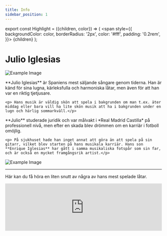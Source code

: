 ```yaml
---
title: Info
sidebar_position: 1
---
```


export const Highlight = ({children, color}) => (
  <span
    style={{
      backgroundColor: color,
      borderRadius: '2px',
      color: '#fff',
      padding: '0.2rem',
    }}>
    {children}
  </span>
);

# <Highlight color="#0b00d1">Julio Iglesias</Highlight>

<div class="text-and-image-container">
  <div class="image">
    <img src="/img/julio_cool.jpeg" alt="Example Image"/>
  </div>
  <div class="text">
    <p> **Julio Iglesias** är Spaniens mest säljande sångare genom tiderna. Han är känd för sina lugna, kärleksfulla och harmoniska låtar, men även för att han var en riktig tjetjusare. </p>

    <p> Hans musik är väldig skön att spela i bakgrunden om man t.ex. äter middag eller bara vill ha lite skön musik att ha i bakgrunden under en lugn och härlig sommarkväll.</p>
  </div>
</div>

<div class="text-and-image-container">
  <div class="text">
    <p> **Julio** studerade juridik och var målvakt i *Real Madrid Castilla* på professionell nivå, men efter en skada blev drömmen om en karriär i fotboll omöjlig.</p>

    <p> På sjukhuset hade han inget annat att göra än att spela på sin gitarr, vilket blev starten på hans musikala karriär. Hans son **Enrique Iglesias** har gått i samma musikaliska fotspår som sin far, och är också en mycket framgångsrik artist.</p>
  </div>
  <div class="image">
    <img src="/img/julio_tjejtjusare.jpeg" alt="Example Image"/>
  </div>
</div>

---

Här kan du få höra en liten snutt av några av hans mest spelade låtar.

<iframe src="https://open.spotify.com/embed/artist/4etuCZVdP8yiNPn4xf0ie5?utm_source=generator" width="100%" height="152" frameBorder="0" allowfullscreen="" allow="autoplay; clipboard-write; encrypted-media; fullscreen; picture-in-picture" loading="lazy"></iframe>